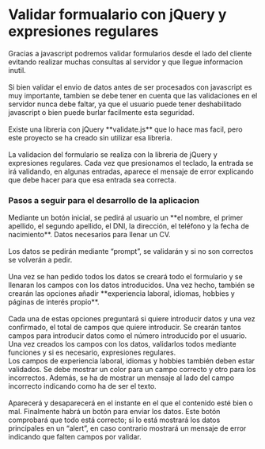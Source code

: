 <h1>Validar formualario con jQuery y expresiones regulares</h1>
<p>
	Gracias a javascript podremos validar formularios desde el lado del cliente evitando realizar muchas consultas al servidor y que llegue informacion inutil. <br><br>
	Si bien validar el envio de datos antes de ser procesados con javascript es muy importante, tambien se debe tener en cuenta que las validaciones en el servidor nunca debe faltar, ya que el usuario puede tener deshabilitado javascript o bien puede burlar facilmente esta seguridad.<br><br>
	Existe una libreria con jQuery **validate.js** que lo hace mas facil, pero este proyecto se ha creado sin utilizar esa libreria.<br><br>
	La validacion del formulario se realiza con la libreria de jQuery y expresiones regulares. Cada vez que presionamos el teclado, la entrada se irá validando, en algunas entradas, aparece el mensaje de error explicando que debe hacer para que esa entrada sea correcta.
</p>

<h3>Pasos a seguir para el desarrollo de la aplicacion</h3>
<p>
	Mediante un botón inicial, se pedirá al usuario un **el nombre, el primer apellido, el
	segundo apellido, el DNI, la dirección, el teléfono y la fecha de nacimiento**. Datos necesarios
	para llenar un CV.<br><br>
	Los datos se pedirán mediante “prompt”, se validarán y si no son correctos se volverán a
	pedir.<br><br>
	Una vez se han pedido todos los datos se creará todo el formulario y se llenaran los campos
	con los datos introducidos. Una vez hecho, también se crearán las opciones añadir **experiencia
	laboral, idiomas, hobbies y páginas de interés propio**.<br><br>
	Cada una de estas opciones preguntará si quiere introducir datos y una vez confirmado, el total
	de campos que quiere introducir. Se crearán tantos campos para introducir datos como el
	número introducido por el usuario.<br>
	Una vez creados los campos con los datos, validarlos todos mediante funciones y si es
	necesario, expresiones regulares.<br>
	Los campos de experiencia laboral, idiomas y hobbies también deben estar validados. Se debe
	mostrar un color para un campo correcto y otro para los incorrectos. Además, se ha de
	mostrar un mensaje al lado del campo incorrecto indicando como ha de ser el texto.<br><br>
	Aparecerá y desaparecerá en el instante en el que el contenido esté bien o mal.
	Finalmente habrá un botón para enviar los datos. Este botón comprobará que todo está
	correcto; si lo está mostrará los datos principales en un “alert”, en caso contrario mostrará un
	mensaje de error indicando que falten campos por validar.
</p>